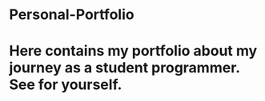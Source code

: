 # Personal-Portfolio
# Here contains my portfolio about my journey as a student programmer. See for yourself.
